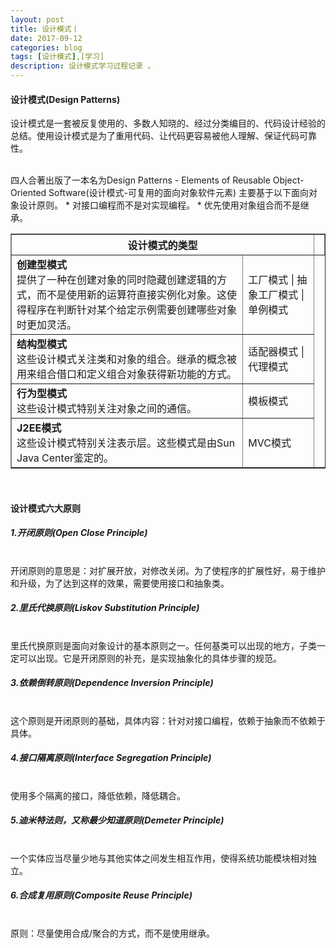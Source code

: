 ```yaml
---
layout: post
title: 设计模式丨
date: 2017-09-12
categories: blog
tags: [设计模式],[学习]
description: 设计模式学习过程记录 。
---
```


<h4>设计模式(Design Patterns)</h4>
<p>设计模式是一套被反复使用的、多数人知晓的、经过分类编目的、代码设计经验的总结。使用设计模式是为了重用代码、让代码更容易被他人理解、保证代码可靠性。</p>
<br/>
四人合著出版了一本名为Design Patterns - Elements of Reusable Object-Oriented Software(设计模式-可复用的面向对象软件元素)
主要基于以下面向对象设计原则。
*  对接口编程而不是对实现编程。
*  优先使用对象组合而不是继承。
<br/>

<table border="1" align="center">
    <th colspan="2">设计模式的类型</th>
    <th></th>
    <tr>
        <td><b>创建型模式</b><br/>提供了一种在创建对象的同时隐藏创建逻辑的方式，而不是使用新的运算符直接实例化对象。这使得程序在判断针对某个给定示例需要创建哪些对象时更加灵活。</td>
        <td>工厂模式 | 抽象工厂模式 | 单例模式</td>
    </tr>
    <tr>
        <td><b>结构型模式</b><br/>这些设计模式关注类和对象的组合。继承的概念被用来组合借口和定义组合对象获得新功能的方式。</td>
        <td>适配器模式 | 代理模式</td>
    </tr>
    <tr>
        <td><b>行为型模式</b><br/>这些设计模式特别关注对象之间的通信。</td>
        <td>模板模式</td>
    </tr>
    <tr>
        <td><b>J2EE模式</b><br/>这些设计模式特别关注表示层。这些模式是由Sun Java Center鉴定的。</td>
        <td>MVC模式</td>
    </tr>
</table>
<br/>
<h4>设计模式六大原则</h4>
<h5>1.开闭原则(Open Close Principle)</h5><br/>
开闭原则的意思是：对扩展开放，对修改关闭。为了使程序的扩展性好，易于维护和升级，为了达到这样的效果，需要使用接口和抽象类。

<h5>2.里氏代换原则(Liskov Substitution Principle)</h5><br/>
里氏代换原则是面向对象设计的基本原则之一。任何基类可以出现的地方，子类一定可以出现。它是开闭原则的补充，是实现抽象化的具体步骤的规范。

<h5>3.依赖倒转原则(Dependence Inversion Principle)</h5><br/>
这个原则是开闭原则的基础，具体内容：针对对接口编程，依赖于抽象而不依赖于具体。

<h5>4.接口隔离原则(Interface Segregation Principle)</h5><br/>
使用多个隔离的接口，降低依赖，降低耦合。

<h5>5.迪米特法则，又称最少知道原则(Demeter Principle)</h5><br/>
一个实体应当尽量少地与其他实体之间发生相互作用，使得系统功能模块相对独立。

<h5>6.合成复用原则(Composite Reuse Principle)</h5><br/>
原则：尽量使用合成/聚合的方式，而不是使用继承。


